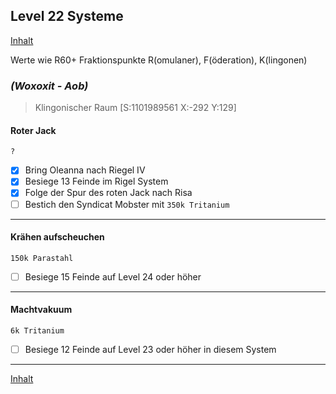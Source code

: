 ## Level 22 Systeme

[Inhalt](README.md#inhalt)

Werte wie R60+ Fraktionspunkte R(omulaner), F(öderation), K(lingonen)

### _**(Woxoxit - Aob)**_
> Klingonischer Raum [S:1101989561 X:-292 Y:129]

#### Roter Jack 
`?`
- [x] Bring Oleanna nach Riegel IV
- [x] Besiege 13 Feinde im Rigel System
- [x] Folge der Spur des roten Jack nach Risa
- [ ] Bestich den Syndicat Mobster mit `350k Tritanium`

---

#### Krähen aufscheuchen
`150k Parastahl`
- [ ] Besiege 15 Feinde auf Level 24 oder höher

---

#### Machtvakuum
`6k Tritanium`
- [ ] Besiege 12 Feinde auf Level 23 oder höher in diesem System

---

[Inhalt](README.md#inhalt)
